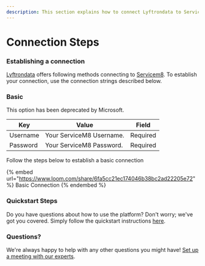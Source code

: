 ```yaml
---
description: This section explains how to connect Lyftrondata to Servicem8.
---
```


# Connection Steps

### Establishing a connection

[Lyftrondata](https://www.lyftrondata.com) offers following methods connecting to [Servicem8](https://www.lyftrondata.com/integration/finance-analytics/servicem8/). To establish your connection, use the connection strings described below.

### Basic

This option has been deprecated by Microsoft.

| Key       | Value                    | Field    |
| --------- | ------------------------ | -------- |
| Username  | Your ServiceM8 Username. | Required |
|  Password | Your ServiceM8 Password. | Required |

Follow the steps below to establish a basic connection

{% embed url="https://www.loom.com/share/6fa5cc21ec174046b38bc2ad22205e72" %}
Basic Connection
{% endembed %}

### Quickstart Steps

Do you have questions about how to use the platform? Don't worry; we've got you covered. Simply follow the quickstart instructions [here](./).

### Questions? <a href="#questions" id="questions"></a>

We're always happy to help with any other questions you might have! [Set up a meeting with our experts](https://www.lyftrondata.com/book-a-meeting/).
